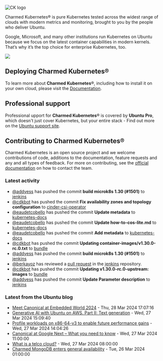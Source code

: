 ![CK logo](https://assets.ubuntu.com/v1/451d4cf4-Charmed+Kubernetes_RGB_onWhite_2022.svg)

Charmed Kubernetes® is pure Kubernetes tested across the widest range of clouds with modern metrics and monitoring, brought to you by the people who deliver Ubuntu.

Google, Microsoft, and many other institutions run Kubernetes on Ubuntu because we focus on the latest container capabilities in modern kernels. That’s why it’s the top choice for enterprise Kubernetes, too.

![](https://assets.ubuntu.com/v1/843c77b6-juju-at-a-glace.svg)

## Deploying Charmed Kubernetes®

To learn more about **Charmed Kubernetes**®, including how to install it on your own cloud, please visit the [Documentation][docs].

## Professional support

Professional upport for **Charmed Kubernetes**® is covered by **Ubuntu Pro**, which doesn't just cover Kubernetes, but your entire stack - Find out more on the [Ubuntu support site](https://ubuntu.com/support).

## Contributing to Charmed Kubernetes®

Charmed Kubernetes is an open source project and we welcome contributions of code, additions to the documentation, feature requests and any and all types of feedback. For more on contributing, see the [official documentation][get-in-touch] on how to contact the team.

<!-- LINKS -->
[docs]: https://ubuntu.com/kubernetes/docs
[get-in-touch]: https://ubuntu.com/kubernetes/docs/get-in-touch

### Latest activity

<!-- activity starts -->
 - [@addyess](https://github.com/addyess) has pushed the commit **build microk8s 1.30 (#1501)** to [jenkins](https://github.com/charmed-kubernetes/jenkins)
 - [@cdkbot](https://github.com/cdkbot) has pushed the commit **Fix availability zones and topology configuration** to [cinder-csi-operator](https://github.com/charmed-kubernetes/cinder-csi-operator)
 - [@eaudetcobello](https://github.com/eaudetcobello) has pushed the commit **Update metadata** to [kubernetes-docs](https://github.com/charmed-kubernetes/kubernetes-docs)
 - [@eaudetcobello](https://github.com/eaudetcobello) has pushed the commit **Update how-to-cos-lite.md** to [kubernetes-docs](https://github.com/charmed-kubernetes/kubernetes-docs)
 - [@eaudetcobello](https://github.com/eaudetcobello) has pushed the commit **Add metadata** to [kubernetes-docs](https://github.com/charmed-kubernetes/kubernetes-docs)
 - [@cdkbot](https://github.com/cdkbot) has pushed the commit **Updating container-images/v1.30.0-rc.0.txt** to [bundle](https://github.com/charmed-kubernetes/bundle)
 - [@addyess](https://github.com/addyess) has pushed the commit **build microk8s 1.30 (#1501)** to [jenkins](https://github.com/charmed-kubernetes/jenkins)
 - [@berkayoz](https://github.com/berkayoz) has reviewed a [pull request](https://github.com/charmed-kubernetes/jenkins/pull/1499) in the [jenkins](https://github.com/charmed-kubernetes/jenkins) repository.
 - [@cdkbot](https://github.com/cdkbot) has pushed the commit **Updating v1.30.0-rc.0-upstream: images** to [bundle](https://github.com/charmed-kubernetes/bundle)
 - [@addyess](https://github.com/addyess) has pushed the commit **Update Parameter description** to [jenkins](https://github.com/charmed-kubernetes/jenkins)
<!-- activity ends -->

<!-- roadmap starts -->

<!-- roadmap ends -->

### Latest from the Ubuntu blog

<!-- blog starts -->
* [Meet Canonical at Embedded World 2024](https://ubuntu.com//blog/meet-canonical-at-embedded-world-2024) - Thu, 28 Mar 2024 17:07:16 
* [Generative AI with Ubuntu on AWS. Part II: Text generation](https://ubuntu.com//blog/genai-on-ubuntu-on-aws-text-generation) - Wed, 27 Mar 2024 15:09:40 
* [Profile workloads on x86-64-v3 to enable future performance gains](https://ubuntu.com//blog/profile-workloads-on-x86-64-v3-to-enable-future-performance-gains) - Wed, 27 Mar 2024 14:04:26 
* [Canonical at Google Next &#8211; What you need to know](https://ubuntu.com//blog/canonical-at-google-next-2024) - Wed, 27 Mar 2024 11:00:00 
* [What is a telco cloud?](https://ubuntu.com//blog/what-is-a-telco-cloud) - Wed, 27 Mar 2024 08:00:00 
* [Charmed MongoDB enters general availability](https://ubuntu.com//blog/charmed-mongodb-enters-general-availability) - Tue, 26 Mar 2024 01:00:00 
<!-- blog ends -->
